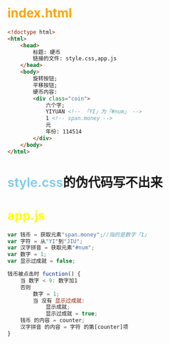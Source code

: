 # <font color="orange">index.html</font>
```html
<!doctype html>
<html>
    <head>
        标题: 硬币
        链接的文件: style.css,app.js
    </head>
    <body>
        旋转按钮;
        平移按钮;
        硬币内容:
        <div class="coin">
            六个字;
            YIYUAN <!-- 「YI」为「#num」 -->
            1 <!-- span.money -->
            元
            年份: 114514
        </div>
    </body>
</html>
```

# <font color="skyblue">style.css</font>的伪代码写不出来

# <font color="yellow">app.js</font>
```javascript
var 钱币 = 获取元素"span.money";//指的是数字「1」
var 字符 = 从"YI"到"JIU";
var 汉字拼音 = 获取元素"#num";
var 数字 = 1;
var 显示过成就 = false;

钱币被点击时 fucntion() {
    当 数字 < 9: 数字加1
    否则 
        数字 = 1;
        当 没有 显示过成就:
            显示成就;
            显示过成就 = true;
    钱币 的内容 = counter;
    汉字拼音 的内容 = 字符 的第[counter]项
}
```